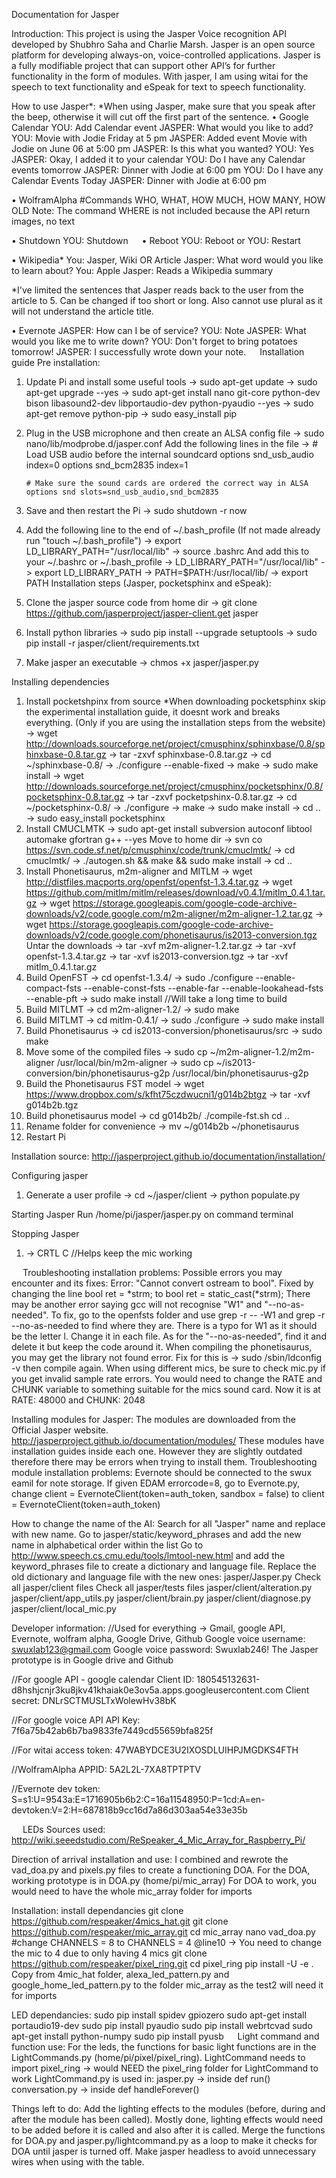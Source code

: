 Documentation for Jasper

Introduction:
This project is using the Jasper Voice recognition API developed by Shubhro Saha and Charlie Marsh. Jasper is an open source platform for developing always-on, voice-controlled applications. Jasper is a fully modifiable project that can support other API’s for further functionality in the form of modules. With jasper, I am using witai for the speech to text functionality and eSpeak for text to speech functionality.

How to use Jasper*:
*When using Jasper, make sure that you speak after the beep, otherwise it will cut off the first part of the sentence.
•	Google Calendar 
YOU: Add Calendar event
JASPER: What would you like to add?
YOU: Movie with Jodie Friday at 5 pm
JASPER: Added event Movie with Jodie on June 06 at 5:00 pm
JASPER: Is this what you wanted?
YOU: Yes
JASPER: Okay, I added it to your calendar
YOU: Do I have any Calendar events tomorrow
JASPER: Dinner with Jodie at 6:00 pm
YOU: Do I have any Calendar Events Today
JASPER: Dinner with Jodie at 6:00 pm

•	WolframAlpha 
#Commands WHO, WHAT, HOW MUCH, HOW MANY, HOW OLD
Note: The command WHERE is not included because the API return images, no text

•	Shutdown
YOU: Shutdown
 
•	Reboot
YOU: Reboot
or 
YOU: Restart

•	Wikipedia*
You: Jasper, Wiki OR Article
Jasper: What word would you like to learn about?
You: Apple
Jasper: Reads a Wikipedia summary

*I've limited the sentences that Jasper reads back to the user from the article to 5. Can be changed if too short or long. Also cannot use plural as it will not understand the article title.

•	Evernote
JASPER:  How can I be of service?
YOU:     Note
JASPER:  What would you like me to write down?
YOU:     Don't forget to bring potatoes tomorrow!
JASPER:  I successfully wrote down your note. 
 
Installation guide
Pre installation:
1) Update Pi and install some useful tools
	-> sudo apt-get update
	-> sudo apt-get upgrade --yes
-> sudo apt-get install nano git-core python-dev bison libasound2-dev libportaudio-dev python-pyaudio --yes
	-> sudo apt-get remove python-pip
	-> sudo easy_install pip

2) Plug in the USB microphone and then create an ALSA config file
	-> sudo nano/lib/modprobe.d/jasper.conf
   Add the following lines in the file
	-> # Load USB audio before the internal soundcard
	   options snd_usb_audio index=0
	   options snd_bcm2835 index=1
	
	   # Make sure the sound cards are ordered the correct way in ALSA
	   options snd slots=snd_usb_audio,snd_bcm2835

3) Save and then restart the Pi
	-> sudo shutdown -r now

4) Add the following line to the end of ~/.bash_profile (If not made already run "touch ~/.bash_profile")
	-> export LD_LIBRARY_PATH="/usr/local/lib"
	-> source .bashrc
   And add this to your ~/.bashrc or ~/.bash_profile
	-> LD_LIBRARY_PATH="/usr/local/lib"
	-> export LD_LIBRARY_PATH
	-> PATH=$PATH:/usr/local/lib/
	-> export PATH
Installation steps (Jasper, pocketsphinx and eSpeak):
1) Clone the jasper source code from home dir
	-> git clone https://github.com/jasperproject/jasper-client.get jasper
2) Install python libraries
	-> sudo pip install --upgrade setuptools
	-> sudo pip install -r jasper/client/requirements.txt
3) Make jasper an executable 
	-> chmos +x jasper/jasper.py

Installing dependencies

1) Install pocketshpinx from source
*When downloading pocketsphinx skip the experimental installation guide, it doesnt work and breaks everything. (Only if you are using the installation steps from the website)
-> wget http://downloads.sourceforge.net/project/cmusphinx/sphinxbase/0.8/sphinxbase-0.8.tar.gz
	-> tar -zxvf sphinxbase-0.8.tar.gz
	-> cd ~/sphinxbase-0.8/
	-> ./configure --enable-fixed
	-> make
	-> sudo make install
-> wget http://downloads.sourceforge.net/project/cmusphinx/pocketsphinx/0.8/pocketsphinx-0.8.tar.gz
	-> tar -zxvf pocketpshinx-0.8.tar.gz
	-> cd ~/pocketsphinx-0.8/
	-> ./configure
	-> make
	-> sudo make install
	-> cd ..
	-> sudo easy_install pocketsphinx
2) Install CMUCLMTK
	-> sudo apt-get install subversion autoconf libtool automake gfortran g++ --yes
   Move to home dir
	-> svn co https://svn.code.sf.net/p/cmusphinx/code/trunk/cmuclmtk/
	-> cd cmuclmtk/
	-> ./autogen.sh && make && sudo make install
	-> cd ..
3) Install Phonetisaurus, m2m-aligner and MITLM
	-> wget http://distfiles.macports.org/openfst/openfst-1.3.4.tar.gz
	-> wget https://github.com/mitlm/mitlm/releases/download/v0.4.1/mitlm_0.4.1.tar.gz
-> wget https://storage.googleapis.com/google-code-archive-downloads/v2/code.google.com/m2m-aligner/m2m-aligner-1.2.tar.gz
-> wget https://storage.googleapis.com/google-code-archive-downloads/v2/code.google.com/phonetisaurus/is2013-conversion.tgz
   Untar the downloads
	-> tar -xvf m2m-aligner-1.2.tar.gz
	-> tar -xvf openfst-1.3.4.tar.gz
	-> tar -xvf is2013-conversion.tgz
	-> tar -xvf mitlm_0.4.1.tar.gz
4) Build OpenFST
	-> cd openfst-1.3.4/
-> sudo ./configure --enable-compact-fsts --enable-const-fsts --enable-far --enable-lookahead-fsts --enable-pft
	-> sudo make install 		//Will take a long time to build
5) Build MITLMT
	-> cd m2m-aligner-1.2/
	-> sudo make
6) Build MITLMT
	-> cd mitlm-0.4.1/
	-> sudo ./configure
	-> sudo make install
7) Build Phonetisaurus
	-> cd is2013-conversion/phonetisaurus/src
	-> sudo make
8) Move some of the compiled files
	-> sudo cp ~/m2m-aligner-1.2/m2m-aligner /usr/local/bin/m2m-aligner
	-> sudo cp ~/is2013-conversion/bin/phonetisaurus-g2p /usr/local/bin/phonetisaurus-g2p
9) Build the Phonetisaurus FST model
	-> wget https://www.dropbox.com/s/kfht75czdwucni1/g014b2btgz
	-> tar -xvf g014b2b.tgz
10) Build phonetisaurus model
	-> cd g014b2b/
	./compile-fst.sh
	cd ..
11) Rename folder for convenience
	-> mv ~/g014b2b ~/phonetisaurus
12) Restart Pi

Installation source:
http://jasperproject.github.io/documentation/installation/

Configuring jasper
1) Generate a user profile
	-> cd ~/jasper/client
	-> python populate.py 		

Starting Jasper
Run /home/pi/jasper/jasper.py on command terminal

Stopping Jasper
1) -> CRTL C 	//Helps keep the mic working

 
Troubleshooting installation problems:
Possible errors you may encounter and its fixes:
Error: "Cannot convert ostream to bool". Fixed by changing the line bool ret = *strm; to bool ret = static_cast<bool>(*strm);
There may be another error saying gcc will not recognise "W1" and "--no-as-needed". To fix, go to the openfsts folder and use grep -r -- -W1 and grep -r --no-as-needed to find where they are. There is a typo for W1 as it should be the letter l. Change it in each file. As for the "--no-as-needed", find it and delete it but keep the code around it.
When compiling the phonetisaurus, you may get the library not found error. Fix for this is -> sudo /sbin/ldconfig -v then compile again.
When using different mics, be sure to check mic.py if you get invalid sample rate errors. You would need to change the RATE and CHUNK variable to something suitable for the mics sound card. Now it is at RATE: 48000 and CHUNK: 2048

Installing modules for Jasper:
The modules are downloaded from the Official Jasper website.
http://jasperproject.github.io/documentation/modules/
These modules have installation guides inside each one. However they are slightly outdated therefore there may be errors when trying to install them.
Troubleshooting module installation problems:
Evernote should be connected to the swux eamil for note storage. If given EDAM errorcode=8, go to Evernote.py, change 
client = EvernoteClient(token=auth_token, sandbox = false) to client = EvernoteClient(token=auth_token)

How to change the name of the AI:
Search for all "Jasper" name and replace with new name.
Go to jasper/static/keyword_phrases and add the new name in alphabetical order within the list
Go to http://www.speech.cs.cmu.edu/tools/lmtool-new.html and add the keyword_phrases file to create a dictionary and 
language file. Replace the old dictionary and language file with the new ones:
jasper/Jasper.py
Check all jasper/client files
Check all jasper/tests files
jasper/client/alteration.py
jasper/client/app_utils.py
jasper/client/brain.py
jasper/client/diagnose.py
jasper/client/local_mic.py

Developer information:
//Used for everything -> Gmail, google API, Evernote, wolfram alpha, Google Drive, Github
Google voice username: swuxlab123@gmail.com
Google voice password: Swuxlab246!
The Jasper prototype is in Google drive and Github

//For google API - google calendar
Client ID: 180545132631-d8hshjcnjr3ku8jkv41khaiak0e3ov5a.apps.googleusercontent.com 
Client secret: DNLrSCTMUSLTxWolewHv38bK

//For google voice API
API Key: 7f6a75b42ab6b7ba9833fe7449cd55659bfa825f 

//For witai 
access token: 47WABYDCE3U2IXOSDLUIHPJMGDKS4FTH

//WolframAlpha APPID: 5A2L2L-7XA8TPTPTV

//Evernote dev token: S=s1:U=9543a:E=1716905b6b2:C=16a11548950:P=1cd:A=en-devtoken:V=2:H=687818b9cc16d7a86d303aa54e33e35b

 
LEDs
Sources used:
http://wiki.seeedstudio.com/ReSpeaker_4_Mic_Array_for_Raspberry_Pi/

Direction of arrival installation and use:
I combined and rewrote the vad_doa.py and pixels.py files to create a functioning DOA.
For the DOA, working prototype is in DOA.py (home/pi/mic_array)
For DOA to work, you would need to have the whole mic_array folder for imports

Installation:
install dependancies
git clone https://github.com/respeaker/4mics_hat.git
git clone https://github.com/respeaker/mic_array.git
cd mic_array
nano vad_doa.py 
#change CHANNELS = 8 to CHANNELS = 4 @line10 -> You need to change the mic to 4 due to only having 4 mics
git clone https://github.com/respeaker/pixel_ring.git
cd pixel_ring
pip install -U -e .
Copy from 4mic_hat folder, alexa_led_pattern.py and google_home_led_pattern.py to the folder mic_array as the test2 will need it for imports

LED dependancies:
sudo pip install spidev gpiozero
sudo apt-get install portaudio19-dev
sudo pip install pyaudio
sudo pip install webrtcvad
sudo apt-get install python-numpy 
sudo pip install pyusb
 
Light command and function use:
For the leds, the functions for basic light functions are in the LightCommands.py (home/pi/pixel/pixel_ring).
LightCommand needs to import pixel_ring -> would NEED the pixel_ring folder for LightCommand to work
LightCommand.py is used in:
jasper.py -> inside def run()
conversation.py -> inside def handleForever()

Things left to do:
Add the lighting effects to the modules (before, during and after the module has been called). Mostly done, lighting effects would need to be added before it is called and also after it is called.
Merge the functions for DOA.py and jasper.py/lightcommand.py as a loop to make it checks for DOA until jasper is turned off.
Make jasper headless to avoid unnecessary wires when using with the table.


